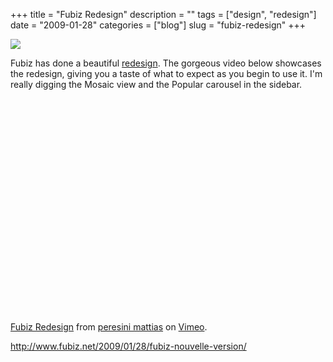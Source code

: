 +++
title = "Fubiz Redesign"
description = ""
tags = ["design", "redesign"]
date = "2009-01-28"
categories = ["blog"]
slug = "fubiz-redesign"
+++



  <div class="notebook-screenshot"><a href="http://www.fubiz.net/2009/01/28/fubiz-nouvelle-version/"><img src="/media/bluga/wt498324ad880cc.jpg"/></a></div><p>Fubiz has done a beautiful <a href="http://www.fubiz.net/2009/01/28/fubiz-nouvelle-version/">redesign</a>. The gorgeous video below showcases the redesign, giving you a taste of what to expect as you begin to use it. I'm really digging the Mosaic view and the Popular carousel in the sidebar.</p>
<div class="video">
<object width="610" height="343"><param name="allowfullscreen" value="true" /><param name="allowscriptaccess" value="always" /><param name="movie" value="http://vimeo.com/moogaloop.swf?clip_id=2992931&amp;server=vimeo.com&amp;show_title=0&amp;show_byline=0&amp;show_portrait=0&amp;color=ffffff&amp;fullscreen=1" /><embed src="http://vimeo.com/moogaloop.swf?clip_id=2992931&amp;server=vimeo.com&amp;show_title=0&amp;show_byline=0&amp;show_portrait=0&amp;color=ffffff&amp;fullscreen=1" type="application/x-shockwave-flash" allowfullscreen="true" allowscriptaccess="always" width="610" height="343"></embed></object><p><a href="http://vimeo.com/2992931">Fubiz Redesign</a> from <a href="http://vimeo.com/mattrunks">peresini mattias</a> on <a href="http://vimeo.com/">Vimeo</a>.</div>
    
  <a href="http://www.fubiz.net/2009/01/28/fubiz-nouvelle-version/">http://www.fubiz.net/2009/01/28/fubiz-nouvelle-version/</a>
